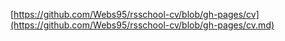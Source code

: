 [https://github.com/Webs95/rsschool-cv/blob/gh-pages/cv](https://github.com/Webs95/rsschool-cv/blob/gh-pages/cv.md)
